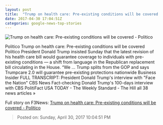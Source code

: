 ```yaml
---
layout: post
title:  "Trump on health care: Pre-existing conditions will be covered - Politico"
date: 2017-04-30 17:04:51Z
categories: google-news-top-stories
---
```


![Trump on health care: Pre-existing conditions will be covered - Politico](http://static.politico.com/79/46/4bb09c964ef6a5b9edffd898ff86/170430-donald-trump-ap-17120048926965.jpg)

Politico Trump on health care: Pre-existing conditions will be covered Politico President Donald Trump insisted Sunday that the latest revision of his health care bill would guarantee coverage to individuals with pre-existing conditions — a shift from language in the Republican replacement bill circulating in the House. “We ... Trump splits from the GOP and says Trumpcare 2.0 will guarantee pre-existing protections nationwide Business Insider FULL TRANSCRIPT: President Donald Trump's interview with "Face the Nation" CBS News Fact-checking Donald Trump's 100-days interview with CBS PolitiFact USA TODAY - The Weekly Standard - The Hill all 38 news articles »


Full story on F3News: [Trump on health care: Pre-existing conditions will be covered - Politico](http://www.f3nws.com/n/2vfHHB)

> Posted on: Sunday, April 30, 2017 10:04:51 PM
